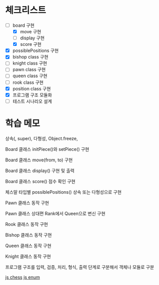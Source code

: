 # 체크리스트
- [ ] board 구현
    - [x] move 구현
    - [ ] display 구현
    - [x] score 구현
- [x] possiblePositions 구현
- [x] bishop class 구현
- [ ] knight class 구현
- [ ] pawn class 구현
- [ ] queen class 구현
- [ ] rook class 구현
- [x] position class 구현
- [x] 프로그램 구조 모듈화
- [ ] 테스트 시나리오 설계

# 학습 메모 

상속(, super), 다형성, Object.freeze, 

Board 클래스 initPiece()와 setPiece() 구현

Board 클래스 move(from, to) 구현

Board 클래스 display() 구현 및 출력

Board 클래스 score() 점수 확인 구현

체스말 타입별 possiblePositions() 상속 또는 다형성으로 구현

Pawn 클래스 동작 구현

Pawn 클래스 상대편 Rank에서 Queen으로 변신 구현

Rook 클래스 동작 구현

Bishop 클래스 동작 구현

Queen 클래스 동작 구현

Knight 클래스 동작 구현

프로그램 구조를 입력, 검증, 처리, 형식, 출력 단계로 구분해서 객체나 모듈로 구분

[js chess](https://www.geeksforgeeks.org/design-a-chess-game/)
[js enum](https://sewonzzang.tistory.com/28)